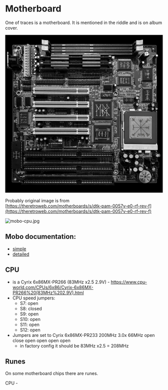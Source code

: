 # Motherboard

One of traces is a motherboard. It is mentioned in the riddle and is on album cover.

![A motherboard with runes on it](motherboard/mobo-runes.jpg)

Probably original image is from [https://theretroweb.com/motherboards/s/dtk-pam-0057v-e0-rf-rev-f](https://theretroweb.com/motherboards/s/dtk-pam-0057v-e0-rf-rev-f)

![mobo-cpu.jpg](motherboard/mobo-cpu.jpg)

## Mobo documentation:
- [simple](motherboard%2Fgemlight-computer-ltd-pentium-gmb-p57vps-ver-3-03.html-6079d916cd2b3307837324.pdf)
- [detailed](motherboard%2Fpam-0057v-user-manual-3.03-6079d916ce0ba229334850.pdf)

## CPU 
- is a Cyrix 6x86MX-PR266 (83MHz x2.5 2.9V) - https://www.cpu-world.com/CPUs/6x86/Cyrix-6x86MX-PR266%20(83MHz%202.9V).html
- CPU speed jumpers:
  - S7: open
  - S8: closed
  - S9: open
  - S10: open
  - S11: open
  - S12: open
- Jumpers are set to Cyrix 6x86MX-PR233 200MHz 3.0x 66MHz open close open open open open
  - in factory config it should be 83MHz x2.5 = 208MHz

## Runes

On some motherboard chips there are runes.

CPU - 
